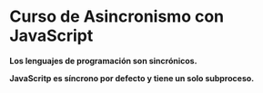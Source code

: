 # Curso de Asincronismo con JavaScript

**Los lenguajes de programación son sincrónicos.**

**JavaScritp es síncrono por defecto y tiene un solo subproceso.**